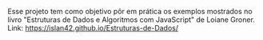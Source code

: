 Esse projeto tem como objetivo pôr em prática os exemplos mostrados no livro "Estruturas de Dados e Algoritmos com JavaScript" de Loiane Groner.
Link: https://islan42.github.io/Estruturas-de-Dados/
